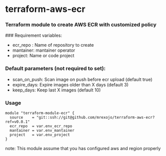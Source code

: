 # terraform-aws-ecr

### Terraform module to create AWS ECR with customized policy


### Requirement variables:

- ecr_repo : Name of repository to create
- mantainer: mantainer operator
- project: Name or code project

### Default parameters (not required to set):

- scan_on_push: Scan image on push before ecr upload (default true)
- expire_days: Expire images older than X days (default 3)
- keep_days: Keep last X images (default 10)

### Usage

```
module "terraform-module-ecr" {
  source    = "git::ssh://git@github.com/mrexojo/terraform-aws-ecr?ref=v0.0.1"
  ecr_repo  = var.env_ecr_repo
  mantainer = var.env_mantainer
  project   = var.env_project
}
````
note: This module assume that you has configured aws and region properly

